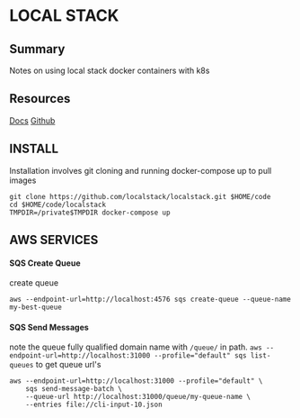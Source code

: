 # LOCAL STACK

## Summary

Notes on using local stack docker containers with k8s

## Resources

[Docs](https://localstack.cloud/)
[Github](https://github.com/localstack/localstack)

## INSTALL

Installation involves git cloning and running docker-compose up to pull images

```console
git clone https://github.com/localstack/localstack.git $HOME/code
cd $HOME/code/localstack
TMPDIR=/private$TMPDIR docker-compose up
```

## AWS SERVICES

#### SQS Create Queue

create queue

```console
aws --endpoint-url=http://localhost:4576 sqs create-queue --queue-name my-best-queue
```

#### SQS Send Messages

note the queue fully qualified domain name with `/queue/` in path.
`aws --endpoint-url=http://localhost:31000 --profile="default" sqs list-queues` to get queue url's

```console
aws --endpoint-url=http://localhost:31000 --profile="default" \
	sqs send-message-batch \
	--queue-url http://localhost:31000/queue/my-queue-name \
	--entries file://cli-input-10.json
```
